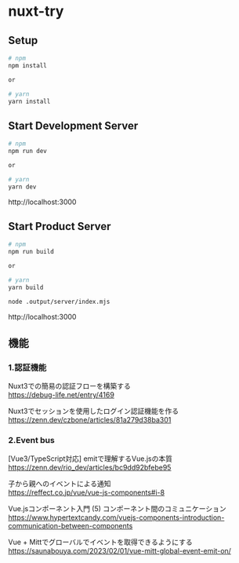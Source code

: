 # nuxt-try

## Setup

```bash
# npm
npm install

or

# yarn
yarn install

```

## Start Development Server

```bash
# npm
npm run dev

or

# yarn
yarn dev
```
http://localhost:3000

## Start Product Server

```bash
# npm
npm run build

or

# yarn
yarn build
```
```bash
node .output/server/index.mjs
```
http://localhost:3000

## 機能

### 1.認証機能

Nuxt3での簡易の認証フローを構築する  
https://debug-life.net/entry/4169  

Nuxt3でセッションを使用したログイン認証機能を作る  
https://zenn.dev/czbone/articles/81a279d38ba301  

### 2.Event bus

[Vue3/TypeScript対応] emitで理解するVue.jsの本質  
https://zenn.dev/rio_dev/articles/bc9dd92bfebe95  

子から親へのイベントによる通知  
https://reffect.co.jp/vue/vue-js-components#i-8  

Vue.jsコンポーネント入門 (5) コンポーネント間のコミュニケーション  
https://www.hypertextcandy.com/vuejs-components-introduction-communication-between-components  

Vue + Mittでグローバルでイベントを取得できるようにする  
https://saunabouya.com/2023/02/01/vue-mitt-global-event-emit-on/  

